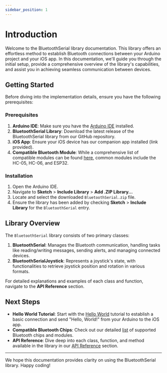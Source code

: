 ```yaml
---
sidebar_position: 1
---
```


# Introduction

Welcome to the BluetoothSerial library documentation. This library offers an effortless method to establish Bluetooth connections between your Arduino project and your iOS app. In this documentation, we'll guide you through the initial setup, provide a comprehensive overview of the library's capabilities, and assist you in achieving seamless communication between devices.

## Getting Started

Before diving into the implementation details, ensure you have the following prerequisites:

### Prerequisites

1. **Arduino IDE**: Make sure you have the [Arduino IDE](https://www.arduino.cc/en/main/software) installed.
2. **BluetoothSerial Library**: Download the latest release of the BluetoothSerial library from our GitHub repository.
3. **iOS App**: Ensure your iOS device has our companion app installed (link provided).
4. **Compatible Bluetooth Module**: While a comprehensive list of compatible modules can be found [here](compatible-devices), common modules include the HC-05, HC-06, and ESP32.

### Installation

1. Open the Arduino IDE.
2. Navigate to **Sketch** > **Include Library** > **Add .ZIP Library...**
3. Locate and select the downloaded `BluetoothSerial.zip` file.
4. Ensure the library has been added by checking **Sketch** > **Include Library** for the `BluetoothSerial` entry.

## Library Overview

The `BluetoothSerial` library consists of two primary classes:

1. **BluetoothSerial**: Manages the Bluetooth communication, handling tasks like reading/writing messages, sending alerts, and managing connected devices.
2. **BluetoothSerialJoystick**: Represents a joystick's state, with functionalities to retrieve joystick position and rotation in various formats.

For detailed explanations and examples of each class and function, navigate to the **API Reference** section.

## Next Steps

- **Hello World Tutorial**: Start with the [Hello World](/docs/hello-world/) tutorial to establish a basic connection and send "Hello, World!" from your Arduino to the iOS app.
- **Compatible Bluetooth Chips**: Check out our detailed [list](/docs/compatible) of supported Bluetooth chips and modules.
- **API Reference**: Dive deep into each class, function, and method available in the library in our [API Reference](link-to-api-reference) section.

---

We hope this documentation provides clarity on using the BluetoothSerial library. Happy coding!
